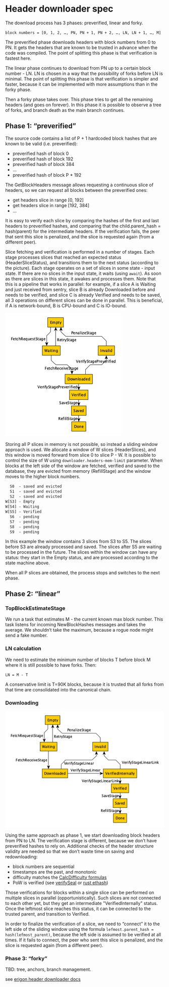 # Header downloader spec

The download process has 3 phases: preverified, linear and forky.

    block numbers = [0, 1, 2, …, PN, PN + 1, PN + 2, …, LN, LN + 1, …, M]

The preverified phase downloads headers with block numbers from 0 to PN. It gets the headers that are known to be trusted in advance when the code was compiled. The point of splitting this phase is that verification is fastest here.

The linear phase continues to download from PN up to a certain block number - LN. LN is chosen in a way that the possibility of forks before LN is minimal. The point of splitting this phase is that verification is simpler and faster, because it can be implemented with more assumptions than in the forky phase.

Then a forky phase takes over. This phase tries to get all the remaining headers (and goes on forever). In this phase it is possible to observe a tree of forks, and branch death as the main branch continues.

## Phase 1: “preverified”

The source code contains a list of P + 1 hardcoded block hashes that are known to be valid (i.e. preverified):

* preverified hash of block 0
* preverified hash of block 192
* preverified hash of block 384
* …
* preverified hash of block P * 192

The GetBlockHeaders message allows requesting a continuous slice of headers, so we can request all blocks between the preverified ones:

* get headers slice in range [0, 192]
* get headers slice in range [192, 384]
* …

It is easy to verify each slice by comparing the hashes of the first and last headers to preverified hashes, and comparing that the child.parent_hash = hash(parent) for the intermediate headers. If the verification fails, the peer that sent this slice is penalized, and the slice is requested again (from a different peer).

Slice fetching and verification is performed in a number of stages. Each stage processes slices that reached an expected status (HeaderSliceStatus), and transitions them to the next status (according to the picture). Each stage operates on a set of slices in some state - input state. If there are no slices in the input state, it waits (using `await`). As soon as there are slices in this state, it awakes and processes them. Note that this is a pipeline that works in parallel: for example, if a slice A is Waiting and just received from sentry, slice B is already Downloaded before and needs to be verified, and slice C is already Verified and needs to be saved, all 3 operations on different slices can be done in parallel. This is beneficial, if A is network-bound, B is CPU-bound and C is IO-bound.

![](state_machine_preverified.png)

Storing all P slices in memory is not possible, so instead a sliding window approach is used. We allocate a window of W slices (HeaderSlices), and this window is moved forward from slice 0 to slice P - W. It is possible to control the size of W using `downloader.headers-mem-limit` parameter. When blocks at the left side of the window are fetched, verified and saved to the database, they are evicted from memory (RefillStage) and the window moves to the higher block numbers.

```
  S0  - saved and evicted
  S1  - saved and evicted
  S2  - saved and evicted
W[S3] - Empty
W[S4] - Waiting
W[S5] - Verified
  S6  - pending
  S7  - pending
  S8  - pending
  S9  - pending
```

In this example the window contains 3 slices from S3 to S5. The slices before S3 are already processed and saved. The slices after S5 are waiting to be processed in the future. The slices within the window can have any status: they start in the Empty status, and are processed according to the state machine above.

When all P slices are obtained, the process stops and switches to the next phase.

## Phase 2: “linear”

### TopBlockEstimateStage

We run a task that estimates M - the current known max block number. This task listens for incoming NewBlockHashes messages and takes the average. We shouldn’t take the maximum, because a rogue node might send a fake number.

### LN calculation

We need to estimate the minimum number of blocks T before block M where it is still possible to have forks. Then:

    LN = M - T

A conservative limit is T=90K blocks, because it is trusted that all forks from that time are consolidated into the canonical chain.

### Downloading

![](state_machine_linear.png)

Using the same approach as phase 1, we start downloading block headers from PN to LN. The verification stage is different, because we don’t have preverified hashes to rely on. Additional checks of the header structure validity are needed so that we don’t waste time on saving and redownloading:

* block numbers are sequential
* timestamps are the past, and monotonic
* difficulty matches the [CalcDifficulty formulas](https://github.com/ledgerwatch/erigon/blob/devel/consensus/ethash/consensus.go#L350)
* PoW is verified (see [verifySeal](https://github.com/ledgerwatch/erigon/blob/devel/consensus/ethash/consensus.go#L539) or [rust ethash](https://github.com/rust-ethereum/ethash))

Those verifications for blocks within a single slice can be performed on multiple slices in parallel (opportunistically). Such slices are not connected to each other yet, but they get an intermediate "VerifiedInternally" status. Once the leftmost slice reaches this status, it can be connected to the trusted parent, and transition to Verified.

In order to finalize the verification of a slice, we need to “connect” it to the left side of the sliding window using the formula `lefmost.parent_hash = hash(lefmost_parent)`, because the left side is assumed to be verified at all times. If it fails to connect, the peer who sent this slice is penalized, and the slice is requested again (from a different peer).

### Phase 3: “forky”

TBD: tree, anchors, branch management.

see [erigon header downloader docs](https://github.com/ledgerwatch/erigon/wiki/Header-downloader)
